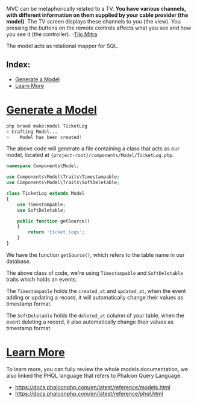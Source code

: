 MVC can be metaphorically related to a TV. **You have various channels, with different information on them supplied by your cable provider (the model)**. The TV screen displays these channels to you (the view). You pressing the buttons on the remote controls affects what you see and how you see it (the controller). -<a href="http://stackoverflow.com/questions/2626803/mvc-model-view-controller-can-it-be-explained-in-simple-terms#answer-2626813">Tilo Mitra</a>

The model acts as relational mapper for SQL.

## Index:
- [Generate a Model](#generate)
- [Learn More](#learn-more)

# <a href="#generate" name="generate">Generate a Model</a>

```php
php brood make:model TicketLog
> Crafting Model...
>    Model has been created!
```

The above code will generate a file containing a class that acts as our model, located at `{project-root}/components/Model/TicketLog.php`.

```php
namespace Components\Model;

use Components\Model\Traits\Timestampable;
use Components\Model\Traits\SoftDeletable;

class TicketLog extends Model
{
    use Timestampable;
    use SoftDeletable;

    public function getSource()
    {
        return 'ticket_logs';
    }
}
```

We have the function `getSource()`, which refers to the table name in our database.

The above class of code, we're using `Timestampable` and `SoftDeletable` traits which holds an events.

The `Timestampable` holds the `created_at` and `updated_at`, when the event adding or updating a record, it will automatically change their values as timestamp format.

The `SoftDeletable` holds the `deleted_at` column of your table, when the event deleting a record, it also automatically change their values as timestamp format.

# <a href="#learn-more" name="learn-more">Learn More</a>

To learn more, you can fully review the whole models documentation, we also linked the PHQL language that refers to Phalcon Query Language.

- <a target="_blank" href="https://docs.phalconphp.com/en/latest/reference/models.html">https://docs.phalconphp.com/en/latest/reference/models.html</a>
- <a target="_blank" href="https://docs.phalconphp.com/en/latest/reference/phql.html">https://docs.phalconphp.com/en/latest/reference/phql.html</a>
